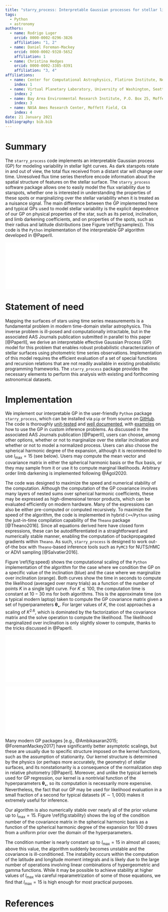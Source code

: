 ```yaml
---
title: "starry_process: Interpretable Gaussian processes for stellar light curves"
tags:
  - Python
  - astronomy
authors:
  - name: Rodrigo Luger
    orcid: 0000-0002-0296-3826
    affiliation: "1, 2"
  - name: Daniel Foreman-Mackey
    orcid: 0000-0002-9328-5652
    affiliation: 1
  - name: Christina Hedges
    orcid: 0000-0002-3385-8391
    affiliation: "3, 4"
affiliations:
  - name: Center for Computational Astrophysics, Flatiron Institute, New York, NY
    index: 1
  - name: Virtual Planetary Laboratory, University of Washington, Seattle, WA
    index: 2
  - name: Bay Area Environmental Research Institute, P.O. Box 25, Moffett Field, CA 94035, USA
    index: 3
  - name: NASA Ames Research Center, Moffett Field, CA
    index: 4
date: 21 January 2021
bibliography: bib.bib
---
```


#

# Summary

The `starry_process` code implements an interpretable Gaussian
process (GP) for modeling variability in stellar light curves.
As dark starspots rotate in and out of view, the total flux received
from a distant star will change over time. Unresolved flux time series
therefore encode information about the spatial
structure of features on the stellar surface. The `starry_process` software
package allows one to easily model the flux variability due to starspots,
whether one is interested in understanding the properties of
these spots or marginalizing over the stellar variability when it
is treated as a nuisance signal.
The main difference between the GP implemented here and typical
GPs used to model stellar variability is the explicit dependence of
our GP on physical properties of the star, such as its period, inclination,
and limb darkening coefficients, and on properties of the spots, such as their
radius and latitude distributions (see Figure \ref{fig:samples}).
This code is the `Python` implementation of the interpretable
GP algorithm developed in @PaperII.

![Five random samples from our GP (columns) conditioned on two different
hyperparameter vectors $\pmb{\theta}_\bullet$ (rows). The samples are
shown on the surface of the star in a Mollweide projection alongside
the corresponding light curves viewed at several different inclinations.
(a) Samples from a GP describing a star with small mid-latitude spots. (b)
Samples from a GP describing a star with larger high-latitude spots.
\label{fig:samples}](figures/samples.pdf)

#

# Statement of need

Mapping the surfaces of stars using time series measurements is a fundamental
problem in modern time-domain stellar astrophysics. This inverse problem is
ill-posed and computationally intractable, but in the associated AAS Journals
publication submitted in parallel to this paper [@PaperII], we derive an interpretable
effective Gaussian Process (GP) model for this problem that enables robust
probabilistic characterization of stellar surfaces using photometric time series
observations. Implementation of this model requires the efficient evaluation of
a set of special functions and recursion relations that are not readily
available in existing probabilistic programming frameworks. The `starry_process`
package provides the necessary elements to perform this analysis with existing
and forthcoming astronomical datasets.

# Implementation

We implement our interpretable GP in the user-friendly `Python`
package `starry_process`, which can be installed via `pip` or from source on
[GitHub](https://github.com/rodluger/starry_process). The code is thoroughly
[unit-tested](https://github.com/rodluger/starry_process/tree/master/tests)
and [well documented](https://starry_process.readthedocs.io), with
[examples](https://starry-process.readthedocs.io/en/latest/examples)
on how to use the GP in custom
inference problems. As discussed in the associated AAS Journals publication
[@PaperII],
users can choose, among other options, whether or not to marginalize over the
stellar inclination and whether or not to model a normalized process. Users can also
choose the spherical harmonic degree of the expansion, although it is
recommended to use $l_\mathrm{max} = 15$ (see below). Users may compute the mean
vector and covariance matrix in either the spherical harmonic basis or the flux
basis, or they may sample from it or use it to compute marginal likelihoods.
Arbitrary order limb darkening is implemented following @Agol2020.

The code was designed to maximize the speed and numerical stability of the
computation. Although the computation of the GP covariance
involves many layers of nested sums over spherical harmonic coefficients,
these may be expressed as high-dimensional tensor products, which can be
evaluated efficiently on modern hardware. Many of the expressions can also be
either pre-computed or computed recursively. To maximize the speed of the
algorithm, the code is implemented in hybrid `C++`/`Python` using the
just-in-time compilation capability of the `Theano` package [@Theano2016]. Since
all equations derived here have closed form expressions, these can be
autodifferentiated in a straightforward and numerically stable manner, enabling the
computation of backpropagated gradients within `Theano`. As such,
`starry_process` is designed to work out-of-the box with `Theano`-based
inference tools such as `PyMC3` for NUTS/HMC or ADVI sampling [@Salvatier2016].

Figure \ref{fig:speed} shows the computational scaling of the `Python`
implementation of the algorithm for the case where we condition the GP on a
specific value of the inclination (blue) and the case where we marginalize over
inclination (orange). Both curves show the time in seconds to compute the
likelihood (averaged over many trials) as a function of the number of points $K$
in a single light curve. For $K \lesssim 100$, the computation time is constant
at $10-30$ ms for both algorithms. This is the approximate time (on a typical
modern laptop) taken to compute the GP covariance matrix given a set of
hyperparameters $\pmb{\theta}_\bullet$. For larger values of $K$, the cost
approaches a scaling of $K^{2.6}$, which is dominated by the factorization of
the covariance matrix and the solve operation to compute the likelihood. The
likelihood marginalized over inclination is only slightly slower to compute,
thanks to the tricks discussed in @PaperII.

![Evaluation time in seconds for a single log-likelihood computation as a
function of the number of points $K$ in each light curve when conditioning on a
value of the inclination (blue) and when marginalizing over the inclination
(orange). At $l_\mathrm{max} = 15$, computation of the covariance matrix of the
GP takes about 20ms on a typical laptop. The dashed line shows the asymptotic
scaling of the algorithm, which is due to the Cholesky factorization and solve
operations.\label{fig:speed}](figures/speed.pdf)

![Log of the condition number of the covariance in the spherical harmonic basis
as a function of the spherical harmonic degree of
the expansion, $l_\mathrm{max}$. Different lines correspond to different values
of $\pmb{\theta}_\bullet$ drawn from a uniform prior (see text for details). In
the majority of the cases, the matrix becomes ill-conditioned above
$l_\mathrm{max} = 15$.\label{fig:stability}](figures/stability.pdf)

Many modern GP packages [e.g., @Ambikasaran2015; @ForemanMackey2017] have
significantly better asymptotic scalings, but these are usually due to specific
structure imposed on the kernel functions, such as the assumption of
stationarity. Our kernel structure is determined by the physics (or perhaps more
accurately, the geometry) of stellar surfaces, and its nonstationarity is a
consequence of the normalization step in relative photometry [@PaperI]. Moreover, and
unlike the typical kernels used for GP regression, our kernel is a nontrivial
function of the hyperparameters $\pmb{\theta}_\bullet$, so its computation is
necessarily more expensive. Nevertheless, the fact that our GP may be used for
likelihood evaluation in a small fraction of a second for typical datasets ($K
\sim 1{,000}$) makes it extremely useful for inference.

<!-- Recall that we are
implicitly marginalizing over all of the properties of \emph{every spot} on the
surface of the star. -->

<!-- In ensemble analyses, we must compute the likelihood of each of the $M$ light
curves conditioned on $\pmb{\theta}_\bullet$. In practice, each star will have a
different rotation period, different limb darkening coefficients, and different
photometric uncertainty, meaning we must factorize $M$ different covariance
matrices. Fortunately, the spherical harmonic covariance,
$\pmb{\Sigma}_\mathbf{y}$ need only be computed once; this can then be linearly
transformed into the flux basis for each light curve. As the evaluation of
$\pmb{\Sigma}_\mathbf{y}$ is the computationally-intensive step, the likelihood
evaluation typically scales sub-linearly with $M$. Furthermore, it is possible
to marginalize over the period and limb darkening coefficients, which would
remove the scaling with $M$ entirely if the photometric precision were the same
for all light curves. Even if it is not, the algorithm can still be greatly sped
up, although an implementation of this is deferred to the next paper. -->

Our algorithm is also numerically stable over nearly all of the prior volume up
to $l_\mathrm{max} = 15$. Figure \ref{fig:stability} shows the log of the
condition number of the covariance matrix in the spherical harmonic basis
as a function of the spherical harmonic degree of the
expansion for 100 draws from a uniform prior over
the domain of the hyperparameters.
<!-- $r \in [10^\circ, 45^\circ]$,
$\mu_\phi \in [0^\circ, 85^\circ]$, $\sigma_\phi \in [5^\circ, 40^\circ]$, and
$n \in [1, 50]$.  -->
The condition number is nearly constant up to $l_\mathrm{max} =
15$ in almost all cases; above this value, the algorithm suddenly becomes
unstable and the covariance is ill-conditioned. The instability occurs within
the computation of the latitude and longitude moment integrals and is likely due
to the large number of operations involving linear combinations of
hypergeometric and gamma functions. While it may be possible to achieve
stability at higher values of $l_\mathrm{max}$ via careful reparametrization of
some of those equations, we find that $l_\mathrm{max} = 15$ is high enough for
most practical purposes.

<!-- Finally, instabilities can also occur if $\sigma_\phi$ is too small and/or $n$
is too large. Values of $\sigma_\phi \lesssim 1^\circ$ lead to instabilities in
the computation of the hypergeometric functions, while values of $n \gtrsim 50$
can sometimes cause the Cholesky factorization of the covariance to fail
(although this can be mitigated by adding a small quantity to the diagonal to
ensure positive-semidefinitess). In cases where the algorithm goes (very)
unstable, the log-likelihood evaluation returns $-\infty$: in other words, they
are silently rejected by an implicit prior. Fortunately, these cases are likely
unphysical: in practice, there should always be some finite amount of variance
in the latitudes of spots, and stars with more than 50 spots are likely too
spotted for individual spots to be discernible in the first place. Instead, we
are likely sensitive to \emph{groups} of spots, which our GP is flexible enough
to model. -->

# References
